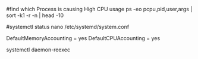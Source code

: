 #find which Process is causing High CPU usage
ps -eo pcpu,pid,user,args | sort -k1 -r -n | head -10


#systemctl status 
nano /etc/systemd/system.conf

DefaultMemoryAccounting = yes
DefaultCPUAccounting = yes

systemctl daemon-reexec
